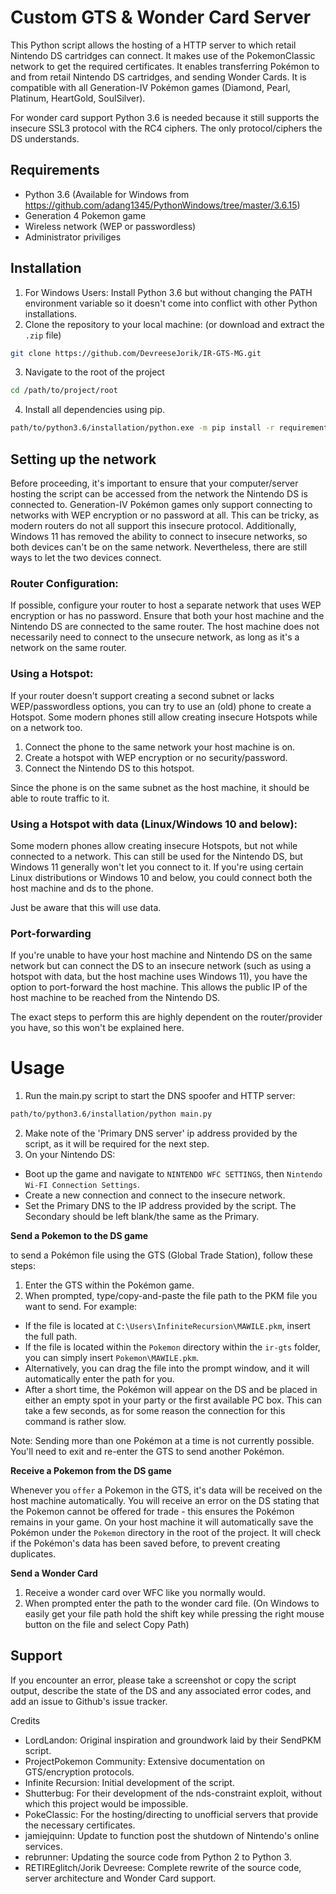 # Custom GTS & Wonder Card Server

This Python script allows the hosting of a HTTP server to which retail Nintendo DS cartridges can connect. It makes use of the PokemonClassic network to get the required certificates. It enables transferring Pokémon to and from retail Nintendo DS cartridges, and sending Wonder Cards. It is compatible with all Generation-IV Pokémon games (Diamond, Pearl, Platinum, HeartGold, SoulSilver).

For wonder card support Python 3.6 is needed because it still supports the insecure SSL3 protocol with the RC4 ciphers. The only protocol/ciphers the DS understands.

## Requirements

- Python 3.6 (Available for Windows from https://github.com/adang1345/PythonWindows/tree/master/3.6.15)
- Generation 4 Pokemon game
- Wireless network (WEP or passwordless)
- Administrator priviliges

## Installation

1. For Windows Users: Install Python 3.6 but without changing the PATH environment variable so it doesn't come into conflict with other Python installations.
2. Clone the repository to your local machine: (or download and extract the `.zip` file)
```bash
git clone https://github.com/DevreeseJorik/IR-GTS-MG.git
```
3. Navigate to the root of the project
```bash
cd /path/to/project/root
```
4. Install all dependencies using pip.
```bash
path/to/python3.6/installation/python.exe -m pip install -r requirements.txt --trusted-host pypi.python.org
```

## Setting up the network

Before proceeding, it's important to ensure that your computer/server hosting the script can be accessed from the network the Nintendo DS is connected to. Generation-IV Pokémon games only support connecting to networks with WEP encryption or no password at all. This can be tricky, as modern routers do not all support this insecure protocol.
Additionally, Windows 11 has removed the ability to connect to insecure networks, so both devices can't be on the 
same network. Nevertheless, there are still ways to let the two devices connect.

### Router Configuration:

If possible, configure your router to host a separate network that uses WEP encryption or has no password.
Ensure that both your host machine and the Nintendo DS are connected to the same router. The host machine
does not necessarily need to connect to the unsecure network, as long as it's a network on the same router.

### Using a Hotspot:

If your router doesn't support creating a second subnet or lacks WEP/passwordless options, you can try to use an (old) phone to create a Hotspot. Some modern phones still allow creating insecure Hotspots while on a network too.

1. Connect the phone to the same network your host machine is on.
2. Create a hotspot with WEP encryption or no security/password.
3. Connect the Nintendo DS to this hotspot.

Since the phone is on the same subnet as the host machine, it should be able to route traffic to it.

### Using a Hotspot with data (Linux/Windows 10 and below):

Some modern phones allow creating insecure Hotspots, but not while connected to a network. This can still
be used for the Nintendo DS, but Windows 11 generally won't let you connect to it. If you're using certain
Linux distributions or Windows 10 and below, you could connect both the host machine and ds to the phone.

Just be aware that this will use data.

### Port-forwarding

If you're unable to have your host machine and Nintendo DS on the same network but can connect the DS to an insecure network (such as using a hotspot with data, but the host machine uses Windows 11), you have the option to port-forward the host machine. This allows the public IP of the host machine to be reached from the Nintendo DS.

The exact steps to perform this are highly dependent on the router/provider you have, so this won't be explained here.

# Usage

1. Run the main.py script to start the DNS spoofer and HTTP server:
```bash
path/to/python3.6/installation/python main.py
```
2. Make note of the 'Primary DNS server' ip address provided by the script, as it will be required for the next step.
3. On your Nintendo DS:
- Boot up the game and navigate to `NINTENDO WFC SETTINGS`, then `Nintendo Wi-FI Connection Settings`.
- Create a new connection and connect to the insecure network.
- Set the Primary DNS to the IP address provided by the script. The Secondary should be left blank/the same as the Primary.

**Send a Pokemon to the DS game**

to send a Pokémon file using the GTS (Global Trade Station), follow these steps:

1. Enter the GTS within the Pokémon game.
2. When prompted, type/copy-and-paste the file path to the PKM file you want to send. For example:
- If the file is located at `C:\Users\InfiniteRecursion\MAWILE.pkm`, insert the full path.
- If the file is located within the `Pokemon` directory within the `ir-gts` folder, you can simply insert `Pokemon\MAWILE.pkm`.
- Alternatively, you can drag the file into the prompt window, and it will automatically enter the path for you.
- After a short time, the Pokémon will appear on the DS and be placed in either an empty spot in your party or the first available PC box. This can take a few seconds, as for some reason the connection for this command is rather slow.

Note: Sending more than one Pokémon at a time is not currently possible. You'll need to exit and re-enter the GTS to send another Pokémon.

**Receive a Pokemon from the DS game**

Whenever you `offer` a Pokemon in the GTS, it's data will be received  on the host machine automatically. You will receive an error on the DS stating that the Pokemon cannot be offered for trade - this ensures the Pokémon remains in your game. On your host machine it will automatically save the Pokémon under the `Pokemon` directory in the root of the project. It will check if the Pokémon's data has been saved before, to prevent creating duplicates.

**Send a Wonder Card**

1. Receive a wonder card over WFC like you normally would.
2. When prompted enter the path to the wonder card file. (On Windows to easily get your file path hold the shift key while pressing the right mouse button on the file and select Copy Path)

## Support

If you encounter an error, please take a screenshot or copy the script output, describe the state of the DS and any associated error codes, and add an issue to Github's issue tracker.


Credits
- LordLandon: Original inspiration and groundwork laid by their SendPKM script.
- ProjectPokemon Community: Extensive documentation on GTS/encryption protocols.
- Infinite Recursion: Initial development of the script.
- Shutterbug: For their development of the nds-constraint exploit, without which this project would be impossible.
- PokeClassic: For the hosting/directing to unofficial servers
that provide the necessary certificates.
- jamiejquinn: Update to function post the shutdown of Nintendo's online services.
- rebrunner: Updating the source code from Python 2 to Python 3.
- RETIREglitch/Jorik Devreese: Complete rewrite of the source code, server architecture and Wonder Card support.
